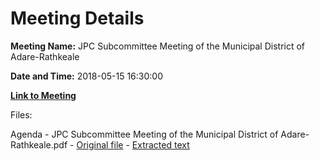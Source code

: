 # Meeting Details

**Meeting Name:** JPC Subcommittee Meeting of the Municipal District of Adare-Rathkeale

**Date and Time:** 2018-05-15 16:30:00

**[Link to Meeting](https://www.limerick.ie/council/whats-on/jpc-subcommittee-meeting-municipal-district-adare-rathkeale)**

Files: 

Agenda - JPC Subcommittee Meeting of the Municipal District of Adare-Rathkeale.pdf - [Original file](https://www.limerick.ie/sites/default/files/media/documents/2018-05/00%20Agenda%2015th%20May%202018.pdf) - [Extracted text](./Agenda%20-%20JPC%20Subcommittee%C2%A0Meeting%20of%20the%20Municipal%20District%20of%20Adare-Rathkeale.md)

